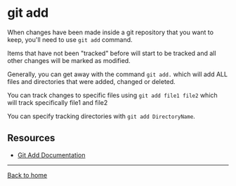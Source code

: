 # git add

When changes have been made inside a git repository that you want to keep, you'll need to use `git add` command.

Items that have not been "tracked" before will start to be tracked and all other changes will be marked as modified.

Generally, you can get away with the command `git add.` which will add ALL files and directories that were added, changed or deleted.

You can track changes to specific files using `git add file1 file2` which will track specifically file1 and file2

You can specify tracking directories with `git add DirectoryName`.

## Resources

- [Git Add Documentation](https://git-scm.com/docs/git-add)

---

[Back to home](../README.md)
